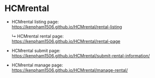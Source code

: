 # HCMrental

- HCMrental listing page: https://kenpham1506.github.io/HCMrental/rental-listing

  &#x21B3; HCMrental rental page:  https://kenpham1506.github.io/HCMrental/rental-page
  
- HCMrental submit page:  https://kenpham1506.github.io/HCMrental/submit-rental-information/

- HCMrental manage page:  https://kenpham1506.github.io/HCMrental/manage-rental/
